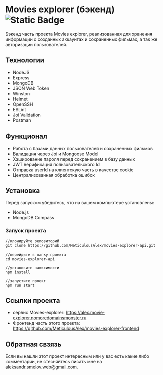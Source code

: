 # Movies explorer (бэкенд) ![Static Badge](https://img.shields.io/badge/version-1.0-green)

Бэкенд часть проекта Movies explorer, реализованная для хранения информации о созданных аккаунтах и сохраненных фильмах, а так же авторизации пользователей.

## Технологии
- NodeJS
- Express
- MongoDB
- JSON Web Token
- Winston
- Helmet
- OpenSSH
- ESLint
- Joi Validation
- Postman

## Функционал

- Работа с базами данных пользователей и сохраненных фильмов
- Валидация через Joi и Mongoose Model
- Хэширование пароля перед сохранением в базу данных
- JWT верификация пользовательского Id
- Отправка userId на клиентскую часть в качестве cookie
- Централизованная обработка ошибок

## Установка

Перед запуском убедитесь, что на вашем компьютере установлены:
- Node.js
- MongoDB Compass

### Запуск проекта
```
//клонируйте репозиторий
git clone https://github.com/MeticulousAlex/movies-explorer-api.git

//перейдите в папку проекта
cd movies-explorer-api

//установите зависимости
npm install

//запустите проект
npm run start
```
## Ссылки проекта

- сервис Movies-explorer: https://alex.movie-explorer.nomoredomainsmonster.ru
- Фронтенд часть этого проекта: https://github.com/MeticulousAlex/movies-explorer-frontend

## Обратная свзязь

Если вы нашли этот проект интересным или у вас есть какие либо комментарии, не стесняйтесь писать мне на aleksandr.smelov.web@gmail.com. 

